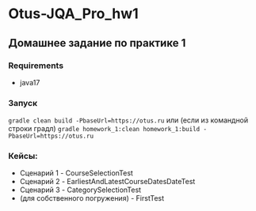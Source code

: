# Otus-JQA_Pro_hw1

## Домашнее задание по практике 1
### Requirements
 - java17

### Запуск
```gradle clean build -PbaseUrl=https://otus.ru```
или (если из командной строки градл)
```gradle homework_1:clean homework_1:build -PbaseUrl=https://otus.ru```
### Кейсы:
 - Сценарий 1 - CourseSelectionTest
 - Сценарий 2 - EarliestAndLatestCourseDatesDateTest
 - Сценарий 3 - CategorySelectionTest
 - (для собственного погружения) - FirstTest

